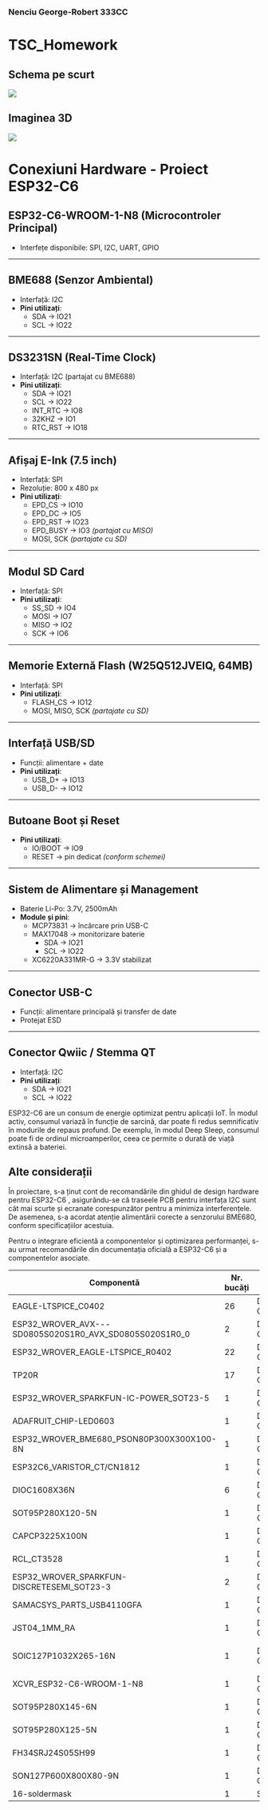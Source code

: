 ### Nenciu George-Robert 333CC


# TSC_Homework
## Schema pe scurt
<img src="https://github.com/robertnen/TSC_Homework/blob/main/Images/schema.svg">
<br>

## Imaginea 3D 
<img src="./Images/screen_reader.png">
<br>

# Conexiuni Hardware - Proiect ESP32-C6

## ESP32-C6-WROOM-1-N8 (Microcontroler Principal)
- Interfețe disponibile: SPI, I2C, UART, GPIO

---

## BME688 (Senzor Ambiental)
- Interfață: I2C  
- **Pini utilizați**:  
  - SDA → IO21  
  - SCL → IO22

---

## DS3231SN (Real-Time Clock)
- Interfață: I2C (partajat cu BME688)  
- **Pini utilizați**:  
  - SDA → IO21  
  - SCL → IO22  
  - INT_RTC → IO8  
  - 32KHZ → IO1  
  - RTC_RST → IO18

---

## Afișaj E-Ink (7.5 inch)
- Interfață: SPI  
- Rezoluție: 800 x 480 px  
- **Pini utilizați**:  
  - EPD_CS → IO10  
  - EPD_DC → IO5  
  - EPD_RST → IO23  
  - EPD_BUSY → IO3 *(partajat cu MISO)*  
  - MOSI, SCK *(partajate cu SD)*

---

## Modul SD Card
- Interfață: SPI  
- **Pini utilizați**:  
  - SS_SD → IO4  
  - MOSI → IO7  
  - MISO → IO2  
  - SCK → IO6

---

## Memorie Externă Flash (W25Q512JVEIQ, 64MB)
- Interfață: SPI  
- **Pini utilizați**:  
  - FLASH_CS → IO12  
  - MOSI, MISO, SCK *(partajate cu SD)*

---

## Interfață USB/SD
- Funcții: alimentare + date  
- **Pini utilizați**:  
  - USB_D+ → IO13  
  - USB_D- → IO12

---

## Butoane Boot și Reset
- **Pini utilizați**:  
  - IO/BOOT → IO9  
  - RESET → pin dedicat *(conform schemei)*

---

## Sistem de Alimentare și Management
- Baterie Li-Po: 3.7V, 2500mAh  
- **Module și pini**:
  - MCP73831 → încărcare prin USB-C  
  - MAX17048 → monitorizare baterie  
    - SDA → IO21  
    - SCL → IO22  
  - XC6220A331MR-G → 3.3V stabilizat

---

## Conector USB-C
- Funcții: alimentare principală și transfer de date  
- Protejat ESD

---

## Conector Qwiic / Stemma QT
- Interfață: I2C  
- **Pini utilizați**:
  - SDA → IO21  
  - SCL → IO22


<p>ESP32-C6 are un consum de energie optimizat pentru aplicații IoT. În modul activ, consumul variază în funcție de sarcină, dar poate fi redus semnificativ în modurile de repaus profund. De exemplu, în modul Deep Sleep, consumul poate fi de ordinul microamperilor, ceea ce permite o durată de viață extinsă a bateriei.</p>

## Alte considerații

<p>În proiectare, s-a ținut cont de recomandările din ghidul de design hardware pentru ESP32-C6 , asigurându-se că traseele PCB pentru interfața I2C sunt cât mai scurte și ecranate corespunzător pentru a minimiza interferențele. De asemenea, s-a acordat atenție alimentării corecte a senzorului BME680, conform specificațiilor acestuia.​

Pentru o integrare eficientă a componentelor și optimizarea performanței, s-au urmat recomandările din documentația oficială a ESP32-C6 și a componentelor asociate.</p>

| Componentă | Nr. bucăți | Nume material | Link către datasheet |
|---|---|---|---|
| EAGLE-LTSPICE_C0402 | 26 | Discrete Component | https://eu.mouser.com/datasheet/2/447/KEM_C1023_X7R_AUTO_SMD-3316698.pdf |
| ESP32_WROVER_AVX---SD0805S020S1R0_AVX_SD0805S020S1R0_0 | 2 | Discrete Component | https://eu.mouser.com/datasheet/2/40/AutoMLCCKAM-3216307.pdf |
| ESP32_WROVER_EAGLE-LTSPICE_R0402 | 22 | Discrete Component | https://eu.mouser.com/datasheet/2/54/cr-1858361.pdf |
| TP20R | 17 | Discrete Component | https://www.koaspeer.com/pdfs/RN73R.pdf |
| ESP32_WROVER_SPARKFUN-IC-POWER_SOT23-5 | 1 | Discrete Component | https://eu.mouser.com/datasheet/2/891/Espressif_Systems_ESP32_WROVER_E_L_0-3049094.pdf |
| ADAFRUIT_CHIP-LED0603 | 1 | Discrete Component | https://www.vishay.com/doc?82437 |
| ESP32_WROVER_BME680_PSON80P300X300X100-8N | 1 | Discrete Component | https://eu.mouser.com/datasheet/2/783/BST_BME680_DS001-1509608.pdf |
| ESP32C6_VARISTOR_CT/CN1812 | 1 | Discrete Component | https://product.tdk.com/system/files/dam/doc/product/protection/voltage/varistor_ctvs/data_sheet/75/db/ctvs_14/ct1210s14bautogx1.pdf |
| DIOC1608X36N | 6 | Discrete Component | https://eu.mouser.com/datasheet/2/802/1703143356438-3483895.pdf |
| SOT95P280X120-5N | 1 | Discrete Component | https://www.onsemi.com/PowerSolutions/product.do?id=MC74VHC1GT32P5T5G |
| CAPCP3225X100N | 1 | Discrete Component | https://eu.mouser.com/datasheet/2/18/2/CAP_CACFSBA1-3557832.pdf |
| RCL_CT3528 | 1 | Discrete Component | https://www.vishay.com/doc?20046 |
| ESP32_WROVER_SPARKFUN-DISCRETESEMI_SOT23-3 | 2 | Discrete Component | https://eu.mouser.com/datasheet/2/891/Espressif_Systems_ESP32_WROVER_E_L_0-3049094.pdf |
| SAMACSYS_PARTS_USB4110GFA | 1 | Discrete Component | https://eu.mouser.com/datasheet/2/837/GCT_USB4120-3159195.pdf |
| JST04_1MM_RA | 1 | Discrete Component | https://eu.mouser.com/datasheet/2/564/eCPT-3475515.pdf |
| SOIC127P1032X265-16N | 1 | Discrete Component | https://www.ti.com/lit/ug/sbou289/sbou289.pdf?ts=1664458800011&ref_url=https%253A%252F%252Fwww.ti.com%252Ftool%252FSURFACE-MOUNT-ADAPTER-EVM%253FkeyMatch%253D%2526tisearch%253Dsearch-everything%2526usecase%253Dhardware |
| XCVR_ESP32-C6-WROOM-1-N8 | 1 | Discrete Component | https://eu.mouser.com/datasheet/2/891/esp32_c6_datasheet_en-3304070.pdf |
| SOT95P280X145-6N | 1 | Discrete Component | https://eu.mouser.com/datasheet/2/414/DIV23-3532318.pdf |
| SOT95P280X125-5N | 1 | Discrete Component | https://eu.mouser.com/datasheet/2/414/DIV23-1551440.pdf |
| FH34SRJ24S05SH99 | 1 | Discrete Component | https://eu.mouser.com/datasheet/2/833/cherry_Rocker_SR_Round_EN-1275415.pdf |
| SON127P600X800X80-9N | 1 | Discrete Component | https://www.ti.com/lit/gpn/tps63710 |
| 16-soldermask | 1 | Steel | https://eu.mouser.com/datasheet/2/58/BPS-DAT-(BB3U)-Datasheet-1282462.pdf |
